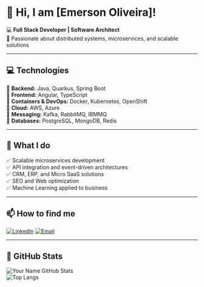 # 🌟 Hi, I am [Emerson Oliveira]!

💻 **Full Stack Developer | Software Architect**  
🚀 Passionate about distributed systems, microservices, and scalable solutions  

---

## 💻 Technologies  
🔹 **Backend:** Java, Quarkus, Spring Boot  
🔹 **Frontend:** Angular, TypeScript  
🔹 **Containers & DevOps:** Docker, Kubernetes, OpenShift  
🔹 **Cloud:** AWS, Azure  
🔹 **Messaging:** Kafka, RabbitMQ, IBMMQ  
🔹 **Databases:** PostgreSQL, MongoDB, Redis  

---

## 📌 What I do  
✅ Scalable microservices development  
✅ API integration and event-driven architectures  
✅ CRM, ERP, and Micro SaaS solutions  
✅ SEO and Web optimization  
✅ Machine Learning applied to business  

---

## 📫 How to find me  
[![LinkedIn](https://img.shields.io/badge/LinkedIn-000?style=for-the-badge&logo=linkedin&logoColor=0A66C2)]([https://www.linkedin.com/in/your-profile](https://www.linkedin.com/in/emerson-alves-oliveira/))  
[![Email](https://img.shields.io/badge/Email-000?style=for-the-badge&logo=gmail&logoColor=EA4335)](mailto:emerson-developer@outlook.com)  

---

## 🚀 GitHub Stats  
![Your Name GitHub Stats](https://github-readme-stats.vercel.app/api?username=EmersonOliver&show_icons=true&theme=radical)  
![Top Langs](https://github-readme-stats.vercel.app/api/top-langs/?username=EmersonOliver&layout=compact&theme=radical)  

